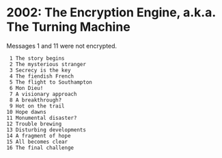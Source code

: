 # 2002: The Encryption Engine, a.k.a. The Turning Machine

Messages 1 and 11 were not encrypted.

     1 The story begins
     2 The mysterious stranger
     3 Secrecy is the key
     4 The fiendish French
     5 The flight to Southampton
     6 Mon Dieu!
     7 A visionary approach
     8 A breakthrough?
     9 Hot on the trail
    10 Hope dawns
    11 Monumental disaster?
    12 Trouble brewing
    13 Disturbing developments
    14 A fragment of hope
    15 All becomes clear
    16 The final challenge
